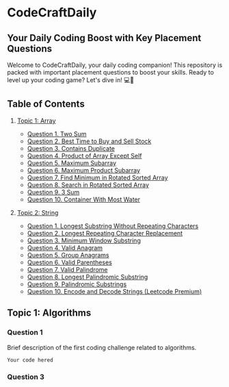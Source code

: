 # CodeCraftDaily 
##  Your Daily Coding Boost with Key Placement Questions

Welcome to CodeCraftDaily, your daily coding companion! This repository is packed with important placement questions to boost your skills. Ready to level up your coding game? Let's dive in! 💻🚀


## Table of Contents

1. [Topic 1: Array](#topic-1-algorithms)
   - [Question 1. Two Sum](https://leetcode.com/problems/two-sum/)
   - [Question 2. Best Time to Buy and Sell Stock](https://leetcode.com/problems/best-time-to-buy-and-sell-stock/)
   - [Question 3. Contains Duplicate](https://leetcode.com/problems/contains-duplicate/)
   - [Question 4. Product of Array Except Self](https://leetcode.com/problems/product-of-array-except-self/)
   - [Question 5. Maximum Subarray](https://leetcode.com/problems/maximum-subarray/)
   - [Question 6. Maximum Product Subarray](https://leetcode.com/problems/maximum-product-subarray/)
   - [Question 7. Find Minimum in Rotated Sorted Array](https://leetcode.com/problems/find-minimum-in-rotated-sorted-array/)
   - [Question 8. Search in Rotated Sorted Array](https://leetcode.com/problems/search-in-rotated-sorted-array/)
   - [Question 9. 3 Sum](https://leetcode.com/problems/3sum/)
   - [Question 10. Container With Most Water](https://leetcode.com/problems/container-with-most-water/)

   <!-- Add more questions and explanations as needed -->

2. [Topic 2: String](#topic-2-data-structures)
   - [Question 1. Longest Substring Without Repeating Characters](https://leetcode.com/problems/longest-substring-without-repeating-characters/)
   - [Question 2. Longest Repeating Character Replacement](https://leetcode.com/problems/longest-repeating-character-replacement/)
   - [Question 3. Minimum Window Substring](https://leetcode.com/problems/minimum-window-substring/)
   - [Question 4. Valid Anagram](https://leetcode.com/problems/valid-anagram/)
   - [Question 5. Group Anagrams](https://leetcode.com/problems/group-anagrams/)
   - [Question 6. Valid Parentheses](https://leetcode.com/problems/valid-parentheses/)
   - [Question 7. Valid Palindrome](https://leetcode.com/problems/valid-palindrome/)
   - [Question 8. Longest Palindromic Substring](https://leetcode.com/problems/longest-palindromic-substring/)
   - [Question 9. Palindromic Substrings](https://leetcode.com/problems/palindromic-substrings/)
   - [Question 10. Encode and Decode Strings (Leetcode Premium)](https://leetcode.com/problems/encode-and-decode-strings/)
   <!-- Add more questions and explanations as needed -->

<!-- Add more topics as needed -->

## Topic 1: Algorithms

### Question 1

Brief description of the first coding challenge related to algorithms.

```
Your code hered
```  

### Question 3



